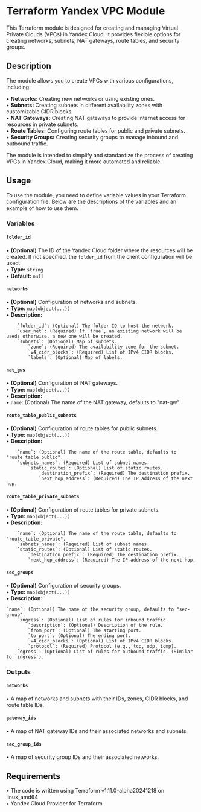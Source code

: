# Terraform Yandex VPC Module

This Terraform module is designed for creating and managing Virtual Private Clouds (VPCs) in Yandex Cloud. It provides flexible options for creating networks, subnets, NAT gateways, route tables, and security groups.

## Description

The module allows you to create VPCs with various configurations, including:

•   **Networks:** Creating new networks or using existing ones.  
•   **Subnets:** Creating subnets in different availability zones with customizable CIDR blocks.  
•   **NAT Gateways:** Creating NAT gateways to provide internet access for resources in private subnets.  
•   **Route Tables:** Configuring route tables for public and private subnets.  
•   **Security Groups:** Creating security groups to manage inbound and outbound traffic.  

The module is intended to simplify and standardize the process of creating VPCs in Yandex Cloud, making it more automated and reliable.  

## Usage  

To use the module, you need to define variable values in your Terraform configuration file. Below are the descriptions of the variables and an example of how to use them.  

### Variables  

#### `folder_id`  

•   **(Optional)** The ID of the Yandex Cloud folder where the resources will be created. If not specified, the `folder_id` from the client configuration will be used.  
•   **Type:** `string`  
•   **Default:** `null`  

#### `networks`  

•   **(Optional)** Configuration of networks and subnets.  
•   **Type:** `map(object(...))`  
•   **Description:**  
```
    `folder_id`: (Optional) The folder ID to host the network.  
    `user_net`: (Required) If `true`, an existing network will be used; otherwise, a new one will be created.  
    `subnets`: (Optional) Map of subnets.  
        `zone`: (Required) The availability zone for the subnet.  
        `v4_cidr_blocks`: (Required) List of IPv4 CIDR blocks.  
        `labels`: (Optional) Map of labels.
```

#### `nat_gws`  

•   **(Optional)** Configuration of NAT gateways.  
•   **Type:** `map(object(...))`  
•   **Description:**  
    •   `name`: (Optional) The name of the NAT gateway, defaults to "nat-gw".  

#### `route_table_public_subnets`  

•   **(Optional)** Configuration of route tables for public subnets.  
•   **Type:** `map(object(...))`  
•   **Description:**  
```
    `name`: (Optional) The name of the route table, defaults to "route_table_public".  
    `subnets_names`: (Required) List of subnet names.  
        `static_routes`: (Optional) List of static routes.  
            `destination_prefix`: (Required) The destination prefix.  
            `next_hop_address`: (Required) The IP address of the next hop.
```

#### `route_table_private_subnets`  

•   **(Optional)** Configuration of route tables for private subnets.  
•   **Type:** `map(object(...))`  
•   **Description:**  
```
    `name`: (Optional) The name of the route table, defaults to "route_table_private".  
    `subnets_names`: (Required) List of subnet names.  
    `static_routes`: (Optional) List of static routes.  
        `destination_prefix`: (Required) The destination prefix.  
        `next_hop_address`: (Required) The IP address of the next hop.
```

#### `sec_groups`  

•   **(Optional)** Configuration of security groups.  
•   **Type:** `map(object(...))`  
•   **Description:**  
```
`name`: (Optional) The name of the security group, defaults to "sec-group".  
    `ingress`: (Optional) List of rules for inbound traffic.  
        `description`: (Optional) Description of the rule.  
        `from_port`: (Optional) The starting port.  
        `to_port`: (Optional) The ending port.  
        `v4_cidr_blocks`: (Optional) List of IPv4 CIDR blocks.  
        `protocol`: (Required) Protocol (e.g., tcp, udp, icmp).  
    `egress`: (Optional) List of rules for outbound traffic. (Similar to `ingress`).
```

### Outputs  

#### `networks`  

•   A map of networks and subnets with their IDs, zones, CIDR blocks, and route table IDs.  

#### `gateway_ids`  
 
•   A map of NAT gateway IDs and their associated networks and subnets.  

#### `sec_group_ids`  

•   A map of security group IDs and their associated networks.  

## Requirements  

•   The code is written using Terraform v1.11.0-alpha20241218 on linux_amd64  
•   Yandex Cloud Provider for Terraform  
